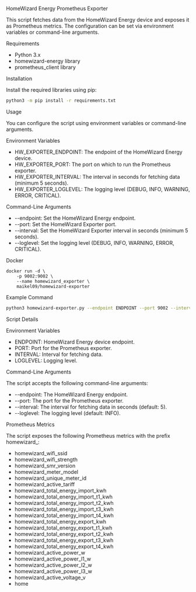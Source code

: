 HomeWizard Energy Prometheus Exporter

This script fetches data from the HomeWizard Energy device and exposes it as Prometheus metrics. The configuration can be set via environment variables or command-line arguments.

Requirements

- Python 3.x
- homewizard-energy library
- prometheus_client library

Installation

Install the required libraries using pip:
```bash
python3 -m pip install -r requirements.txt
```

Usage

You can configure the script using environment variables or command-line arguments.

Environment Variables

- HW_EXPORTER_ENDPOINT: The endpoint of the HomeWizard Energy device.
- HW_EXPORTER_PORT: The port on which to run the Prometheus exporter.
- HW_EXPORTER_INTERVAL: The interval in seconds for fetching data (minimum 5 seconds).
- HW_EXPORTER_LOGLEVEL: The logging level (DEBUG, INFO, WARNING, ERROR, CRITICAL).

Command-Line Arguments

- --endpoint: Set the HomeWizard Energy endpoint.
- --port: Set the HomeWizard Exporter port.
- --interval: Set the HomeWizard Exporter interval in seconds (minimum 5 seconds).
- --loglevel: Set the logging level (DEBUG, INFO, WARNING, ERROR, CRITICAL).

Docker

```
docker run -d \
    -p 9002:9002 \
    --name homewizard_exporter \
    maikel09/homewizard-exporter
```

Example Command
```bash
python3 homewizard-exporter.py --endpoint ENDPOINT --port 9002 --interval 5 --loglevel DEBUG
```
Script Details

Environment Variables

- ENDPOINT: HomeWizard Energy device endpoint.
- PORT: Port for the Prometheus exporter.
- INTERVAL: Interval for fetching data.
- LOGLEVEL: Logging level.

Command-Line Arguments

The script accepts the following command-line arguments:

- --endpoint: The HomeWizard Energy endpoint.
- --port: The port for the Prometheus exporter.
- --interval: The interval for fetching data in seconds (default: 5).
- --loglevel: The logging level (default: INFO).

Prometheus Metrics

The script exposes the following Prometheus metrics with the prefix homewizard_:

- homewizard_wifi_ssid
- homewizard_wifi_strength
- homewizard_smr_version
- homewizard_meter_model
- homewizard_unique_meter_id
- homewizard_active_tariff
- homewizard_total_energy_import_kwh
- homewizard_total_energy_import_t1_kwh
- homewizard_total_energy_import_t2_kwh
- homewizard_total_energy_import_t3_kwh
- homewizard_total_energy_import_t4_kwh
- homewizard_total_energy_export_kwh
- homewizard_total_energy_export_t1_kwh
- homewizard_total_energy_export_t2_kwh
- homewizard_total_energy_export_t3_kwh
- homewizard_total_energy_export_t4_kwh
- homewizard_active_power_w
- homewizard_active_power_l1_w
- homewizard_active_power_l2_w
- homewizard_active_power_l3_w
- homewizard_active_voltage_v
- home